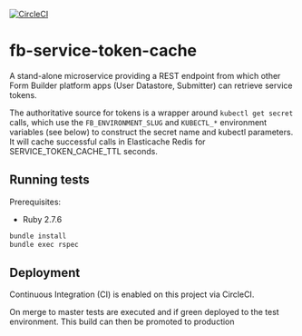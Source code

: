 [![CircleCI](https://circleci.com/gh/ministryofjustice/fb-service-token-cache/tree/master.svg?style=svg)](https://circleci.com/gh/ministryofjustice/fb-service-token-cache/tree/master)

# fb-service-token-cache

A stand-alone microservice providing a REST endpoint from which other Form
Builder platform apps (User Datastore, Submitter) can retrieve service tokens.

The authoritative source for tokens is a wrapper around `kubectl get secret`
calls, which use the `FB_ENVIRONMENT_SLUG` and `KUBECTL_*` environment variables
(see below) to construct the secret name and kubectl parameters. It will cache
successful calls in Elasticache Redis for SERVICE_TOKEN_CACHE_TTL seconds.

## Running tests

Prerequisites:

- Ruby 2.7.6

```sh
bundle install
bundle exec rspec
```

## Deployment

Continuous Integration (CI) is enabled on this project via CircleCI.

On merge to master tests are executed and if green deployed to the test environment. This build can then be promoted to production
